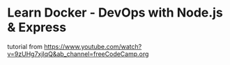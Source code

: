 # Learn Docker - DevOps with Node.js & Express
tutorial from https://www.youtube.com/watch?v=9zUHg7xjIqQ&ab_channel=freeCodeCamp.org
